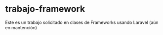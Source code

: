 # trabajo-framework
Este es un trabajo solicitado en clases de Frameworks usando Laravel (aún en  mantención)
